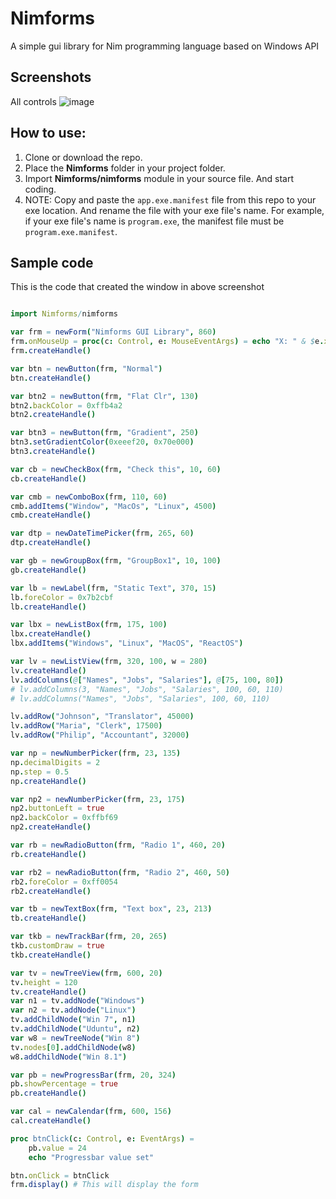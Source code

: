 # Nimforms
A simple gui library for Nim programming language based on Windows API

## Screenshots
All controls
![image](https://user-images.githubusercontent.com/8840907/231178800-fcac000f-452d-4a9b-a7f1-810b7e31b03a.png)

## How to use:
1. Clone or download the repo.
2. Place the **Nimforms** folder in your project folder.
3. Import **Nimforms/nimforms** module in your source file. And start coding.
4. NOTE: Copy and paste the `app.exe.manifest` file from this repo to your exe location. And rename the file with your exe file's name. For example, if your exe file's name is `program.exe`, the manifest file must be `program.exe.manifest`.


## Sample code
This is the code that created the window in above screenshot
```nim

import Nimforms/nimforms

var frm = newForm("Nimforms GUI Library", 860)
frm.onMouseUp = proc(c: Control, e: MouseEventArgs) = echo "X: " & $e.x & " Y: " & $e.y
frm.createHandle()

var btn = newButton(frm, "Normal")
btn.createHandle()

var btn2 = newButton(frm, "Flat Clr", 130)
btn2.backColor = 0xffb4a2
btn2.createHandle()

var btn3 = newButton(frm, "Gradient", 250)
btn3.setGradientColor(0xeeef20, 0x70e000)
btn3.createHandle()

var cb = newCheckBox(frm, "Check this", 10, 60)
cb.createHandle()

var cmb = newComboBox(frm, 110, 60)
cmb.addItems("Window", "MacOs", "Linux", 4500)
cmb.createHandle()

var dtp = newDateTimePicker(frm, 265, 60)
dtp.createHandle()

var gb = newGroupBox(frm, "GroupBox1", 10, 100)
gb.createHandle()

var lb = newLabel(frm, "Static Text", 370, 15)
lb.foreColor = 0x7b2cbf
lb.createHandle()

var lbx = newListBox(frm, 175, 100)
lbx.createHandle()
lbx.addItems("Windows", "Linux", "MacOS", "ReactOS")

var lv = newListView(frm, 320, 100, w = 280)
lv.createHandle()
lv.addColumns(@["Names", "Jobs", "Salaries"], @[75, 100, 80])
# lv.addColumns(3, "Names", "Jobs", "Salaries", 100, 60, 110)
# lv.addColumns("Names", "Jobs", "Salaries", 100, 60, 110)

lv.addRow("Johnson", "Translator", 45000)
lv.addRow("Maria", "Clerk", 17500)
lv.addRow("Philip", "Accountant", 32000)

var np = newNumberPicker(frm, 23, 135)
np.decimalDigits = 2
np.step = 0.5
np.createHandle()

var np2 = newNumberPicker(frm, 23, 175)
np2.buttonLeft = true
np2.backColor = 0xffbf69
np2.createHandle()

var rb = newRadioButton(frm, "Radio 1", 460, 20)
rb.createHandle()

var rb2 = newRadioButton(frm, "Radio 2", 460, 50)
rb2.foreColor = 0xff0054
rb2.createHandle()

var tb = newTextBox(frm, "Text box", 23, 213)
tb.createHandle()

var tkb = newTrackBar(frm, 20, 265)
tkb.customDraw = true
tkb.createHandle()

var tv = newTreeView(frm, 600, 20)
tv.height = 120
tv.createHandle()
var n1 = tv.addNode("Windows")
var n2 = tv.addNode("Linux")
tv.addChildNode("Win 7", n1)
tv.addChildNode("Uduntu", n2)
var w8 = newTreeNode("Win 8")
tv.nodes[0].addChildNode(w8)
w8.addChildNode("Win 8.1")

var pb = newProgressBar(frm, 20, 324)
pb.showPercentage = true
pb.createHandle()

var cal = newCalendar(frm, 600, 156)
cal.createHandle()

proc btnClick(c: Control, e: EventArgs) =
    pb.value = 24
    echo "Progressbar value set"

btn.onClick = btnClick
frm.display() # This will display the form

```
